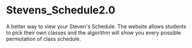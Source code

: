 # Stevens_Schedule2.0
A better way to view your Steven's Schedule.  The website allows students to pick their own classes and the algorithm will show you every possible permutation of class schedule.
